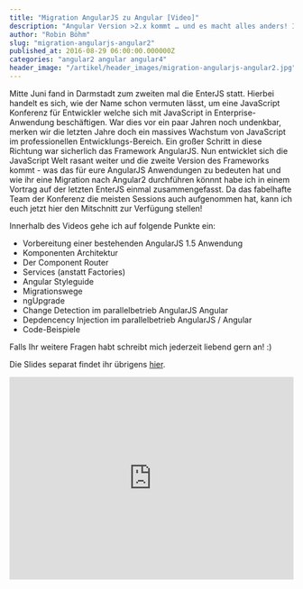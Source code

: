 ```yaml
---
title: "Migration AngularJS zu Angular [Video]"
description: "Angular Version >2.x kommt … und es macht alles anders! Ist das wirklich so? Was hat das für meine Anwendung zu bedeuten? Mehr darüber in diesem Artikel!"
author: "Robin Böhm"
slug: "migration-angularjs-angular2"
published_at: 2016-08-29 06:00:00.000000Z
categories: "angular2 angular angular4"
header_image: "/artikel/header_images/migration-angularjs-angular2.jpg"
---
```


Mitte Juni fand in Darmstadt zum zweiten mal die EnterJS statt. Hierbei handelt es sich, wie der Name schon vermuten lässt, um eine JavaScript Konferenz für Entwickler welche sich mit JavaScript in Enterprise-Anwendung beschäftigen. War dies vor ein paar Jahren noch undenkbar, merken wir die letzten Jahre doch ein massives Wachstum von JavaScript im professionellen Entwicklungs-Bereich. Ein großer Schritt in diese Richtung war sicherlich das Framework AngularJS. Nun entwicklet sich die JavaScript Welt rasant weiter und die zweite Version des Frameworks kommt - was das für eure AngularJS Anwendungen zu bedeuten hat und wie ihr eine Migration nach Angular2 durchführen könnnt habe ich in einem Vortrag auf der letzten EnterJS einmal zusammengefasst. Da das fabelhafte Team der Konferenz die meisten Sessions auch aufgenommen hat, kann ich euch jetzt hier den Mitschnitt zur Verfügung stellen!

Innerhalb des Videos gehe ich auf folgende Punkte ein:

* Vorbereitung einer bestehenden AngularJS 1.5 Anwendung
* Komponenten Architektur
* Der Component Router
* Services (anstatt Factories)
* Angular Styleguide
* Migrationswege
* ngUpgrade
* Change Detection im parallelbetrieb AngularJS Angular
* Depdencency Injection im parallelbetrieb AngularJS / Angular
* Code-Beispiele


Falls Ihr weitere Fragen habt schreibt mich jederzeit liebend gern an! :)


Die Slides separat findet ihr übrigens <a href="https://docs.google.com/presentation/d/1Imu7RE7gS_e3I5YzWCkKfQggvMaB1EZHKQMGgjnubOU/edit?usp=sharing" target="_blank">hier</a>.


<iframe src="https://player.vimeo.com/video/172696386" width="100%" height="360" frameborder="0" webkitallowfullscreen mozallowfullscreen allowfullscreen></iframe>


